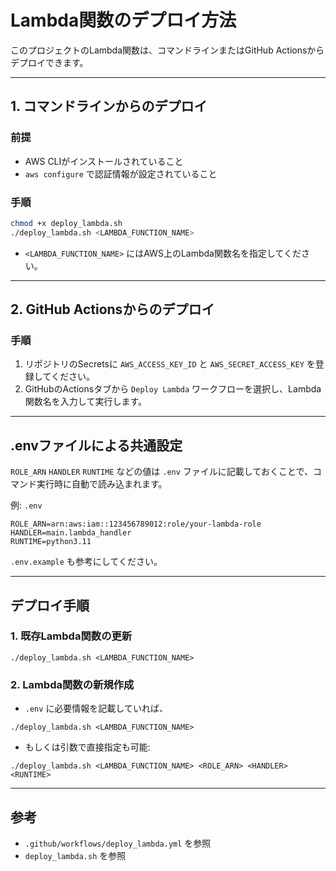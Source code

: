 # Lambda関数のデプロイ方法

このプロジェクトのLambda関数は、コマンドラインまたはGitHub Actionsからデプロイできます。

---

## 1. コマンドラインからのデプロイ

### 前提
- AWS CLIがインストールされていること
- `aws configure` で認証情報が設定されていること

### 手順
```sh
chmod +x deploy_lambda.sh
./deploy_lambda.sh <LAMBDA_FUNCTION_NAME>
```

- `<LAMBDA_FUNCTION_NAME>` にはAWS上のLambda関数名を指定してください。

---

## 2. GitHub Actionsからのデプロイ

### 手順
1. リポジトリのSecretsに `AWS_ACCESS_KEY_ID` と `AWS_SECRET_ACCESS_KEY` を登録してください。
2. GitHubのActionsタブから `Deploy Lambda` ワークフローを選択し、Lambda関数名を入力して実行します。

---

## .envファイルによる共通設定

`ROLE_ARN` `HANDLER` `RUNTIME` などの値は `.env` ファイルに記載しておくことで、コマンド実行時に自動で読み込まれます。

例: `.env`
```
ROLE_ARN=arn:aws:iam::123456789012:role/your-lambda-role
HANDLER=main.lambda_handler
RUNTIME=python3.11
```

`.env.example` も参考にしてください。

---

## デプロイ手順

### 1. 既存Lambda関数の更新

```
./deploy_lambda.sh <LAMBDA_FUNCTION_NAME>
```

### 2. Lambda関数の新規作成

- `.env` に必要情報を記載していれば、

```
./deploy_lambda.sh <LAMBDA_FUNCTION_NAME>
```

- もしくは引数で直接指定も可能:

```
./deploy_lambda.sh <LAMBDA_FUNCTION_NAME> <ROLE_ARN> <HANDLER> <RUNTIME>
```

---

## 参考
- `.github/workflows/deploy_lambda.yml` を参照
- `deploy_lambda.sh` を参照
